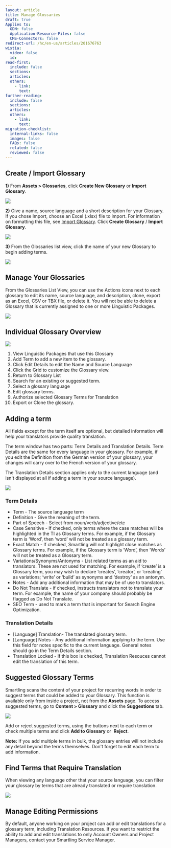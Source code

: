 ```yaml
---
layout: article
title: Manage Glossaries
draft: true
Applies to:
  GDN: false
  Application-Resource-Files: false
  CMS-Connectors: false
redirect-url: /hc/en-us/articles/201676763
wistia:
  video: false
  id:
read-first:
  include: false
  sections:
  articles:
  others:
    - link:
      text:
further-reading:
  include: false
  sections:
  articles:
  others:
    - link:
      text:
migration-checklist:
  internal-links: false
  images: false
  FAQs: false
  related: false
  reviewed: false
---
```




## Create / Import Glossary

**1)** From **Assets &gt; Glossaries**, click **Create New Glossary** or **Import Glossary**.

![](/uploads/versions/smartling___linguistic_assets-20---x----1386-592x---.png)

**2)** Give a name, source language and a short description for your Glossary. If you chose Import, choose an Excel (.xlsx) file to import. For information on formatting this file, see [Import Glossary](/hc/en-us/articles/218650017). Click **Create Glossary** / **Import Glossary**.

![](/uploads/versions/smartling___linguistic_assets-21---x----576-490x---.png)

**3)** From the Glossaries list view, click the name of your new Glossary to begin adding terms.

![](/uploads/versions/smartling___linguistic_assets-22---x----1393-494x---.png)

## Manage Your Glossaries

From the Glossaries List View, you can use the Actions icons next to each glossary to edit its name, source language, and description, clone, export as an Excel, CSV or TBX file, or delete it. You will not be able to delete a Glossary that is currently assigned to one or more Linguistic Packages.

![](/uploads/versions/image03-3---x----1369-526x---.png)

## Individual Glossary Overview

![](/uploads/versions/image03-4---x----1319-789x---.png)

1. View Linguistic Packages that use this Glossary
2. Add Term to add a new item to the glossary.
3. Click Edit Details to edit the Name and Source Language
4. Click the Grid to customize the Glossary view.
5. Return to Glossary List
6. Search for an existing or suggested term.
7. Select a glossary language
8. Edit glossary terms.
9. Authorize selected Glossary Terms for Translation
10. Export or Clone the glossary.


## Adding a term

All fields except for the term itself are optional, but detailed information will help your translators provide quality translation.

The term window has two parts: Term Details and Translation Details. Term Details are the same for every language in your glossary. For example, if you edit the Definition from the German version of your glossary, your changes will carry over to the French version of your glossary.

The Translation Details section applies only to the current language (and isn't displayed at all if adding a term in your source language).

![](/uploads/versions/image02-3---x----603-564x---.png)

### Term Details

* Term - The source language term
* Definition - Give the meaning of the term.
* Part of Speech - Select from noun/verb/adjective/etc
* Case Sensitive - If checked, only terms where the case matches will be highlighted in the TI as Glossary terms. For example, if the Glossary term is ‘Word’, then ‘word’ will not be treated as a glossary term.
* Exact Match - If checked, Smartling will not highlight close matches as Glossary terms. For example, if the Glossary term is ‘Word’, then ‘Words’ will not be treated as a Glossary term.
* Variations/Synonyms/Antonyms - List related terms as an aid to translators. These are not used for matching. For example, if ‘create’ is a Glossary term, you may wish to declare ‘creates’, ‘creator’, or ‘creating’ as variations; ‘write’ or ‘build’ as synonyms and ‘destroy’ as an antonym.
* Notes - Add any additional information that may be of use to translators.
* Do Not Translate - if checked, instructs translators not to translate your term. For example, the name of your company should probably be flagged as Do Not Translate.
* SEO Term - used to mark a term that is important for Search Engine Optimization.


### Translation Details

* [Language] Translation- The translated glossary term.
* [Language] Notes - Any additional information applying to the term. Use this field for notes specific to the current language. General notes should go in the Term Details section.
* Translation Locked - If this box is checked, Translation Resouces cannot edit the translation of this term.


## Suggested Glossary Terms

Smartling scans the content of your project for recurring words in order to suggest terms that could be added to your Glossary. This function is available only from inside a project, not from the **Assets** page. To access suggested terms, go to **Content &gt; Glossary** and click the **Suggestions** tab.

![](/uploads/versions/image00-3---x----1253-670x---.png)

Add or reject suggested terms, using the buttons next to each term or check multiple terms and click **Add to Glossary** or &nbsp;**Reject**.

**Note:** If you add multiple terms in bulk, the glossary entries will not include any detail beyond the terms themselves. Don't forget to edit each term to add information.

## Find Terms that Require Translation

When viewing any language other that your source language, you can filter your glossary by terms that are already translated or require translation.

![](/uploads/versions/image01-4---x----1222-386x---.png)

## Manage Editing Permissions

By default, anyone working on your project can add or edit translations for a glossary term, including Translation Resources. If you want to restrict the ability to add and edit translations to only Account Owners and Project Managers, contact your Smartling Service Manager.